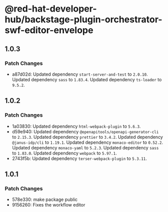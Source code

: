 # @red-hat-developer-hub/backstage-plugin-orchestrator-swf-editor-envelope

## 1.0.3

### Patch Changes

- a87d02d: Updated dependency `start-server-and-test` to `2.0.10`.
  Updated dependency `sass` to `1.83.4`.
  Updated dependency `ts-loader` to `9.5.2`.

## 1.0.2

### Patch Changes

- 1a03830: Updated dependency `html-webpack-plugin` to `5.6.3`.
- d59e940: Updated dependency `@openapitools/openapi-generator-cli` to `2.15.3`.
  Updated dependency `prettier` to `3.4.2`.
  Updated dependency `@janus-idp/cli` to `1.19.1`.
  Updated dependency `monaco-editor` to `0.52.2`.
  Updated dependency `monaco-yaml` to `5.2.3`.
  Updated dependency `sass` to `1.83.0`.
  Updated dependency `webpack` to `5.97.1`.
- 2743f5b: Updated dependency `terser-webpack-plugin` to `5.3.11`.

## 1.0.1

### Patch Changes

- 578e330: make package public
- 9156260: Fixes the workflow editor
